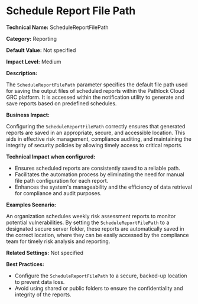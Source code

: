 # Schedule Report File Path

**Technical Name:** ScheduleReportFilePath

**Category:** Reporting

**Default Value:** Not specified

**Impact Level:** Medium

**Description:**

The `ScheduleReportFilePath` parameter specifies the default file path used for saving the output files of scheduled reports within the Pathlock Cloud GRC platform. It is accessed within the notification utility to generate and save reports based on predefined schedules.

**Business Impact:**

Configuring the `ScheduleReportFilePath` correctly ensures that generated reports are saved in an appropriate, secure, and accessible location. This aids in effective risk management, compliance auditing, and maintaining the integrity of security policies by allowing timely access to critical reports.

**Technical Impact when configured:**

- Ensures scheduled reports are consistently saved to a reliable path.
- Facilitates the automation process by eliminating the need for manual file path configuration for each report.
- Enhances the system's manageability and the efficiency of data retrieval for compliance and audit purposes.

**Examples Scenario:**

An organization schedules weekly risk assessment reports to monitor potential vulnerabilities. By setting the `ScheduleReportFilePath` to a designated secure server folder, these reports are automatically saved in the correct location, where they can be easily accessed by the compliance team for timely risk analysis and reporting.

**Related Settings:** Not specified

**Best Practices:** 

- Configure the `ScheduleReportFilePath` to a secure, backed-up location to prevent data loss.
- Avoid using shared or public folders to ensure the confidentiality and integrity of the reports.